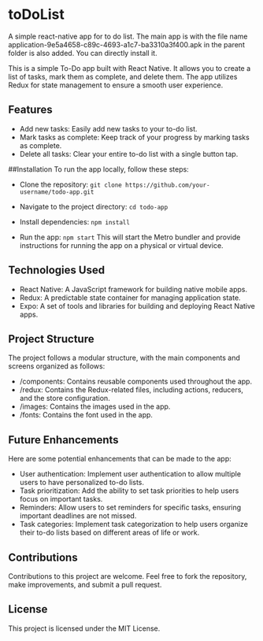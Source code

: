 # toDoList
A simple react-native app for to do list.
The main app is with the file name application-9e5a4658-c89c-4693-a1c7-ba3310a3f400.apk in the parent folder is also added.
You can directly install it.

This is a simple To-Do app built with React Native. It allows you to create a list of tasks, mark them as complete, and delete them. The app utilizes Redux for state management to ensure a smooth user experience.

## Features
- Add new tasks: Easily add new tasks to your to-do list.
- Mark tasks as complete: Keep track of your progress by marking tasks as complete.
- Delete all tasks: Clear your entire to-do list with a single button tap.

##Installation
To run the app locally, follow these steps:

- Clone the repository:
```git clone https://github.com/your-username/todo-app.git```

- Navigate to the project directory:
```cd todo-app```

- Install dependencies:
```npm install```

- Run the app:
```npm start```
This will start the Metro bundler and provide instructions for running the app on a physical or virtual device.

## Technologies Used
- React Native: A JavaScript framework for building native mobile apps.
- Redux: A predictable state container for managing application state.
- Expo: A set of tools and libraries for building and deploying React Native apps.

## Project Structure
The project follows a modular structure, with the main components and screens organized as follows:

- /components: Contains reusable components used throughout the app.
- /redux: Contains the Redux-related files, including actions, reducers, and the store configuration.
- /images: Contains the images used in the app.
- /fonts: Contains the font used in the app.

## Future Enhancements
Here are some potential enhancements that can be made to the app:

- User authentication: Implement user authentication to allow multiple users to have personalized to-do lists.
- Task prioritization: Add the ability to set task priorities to help users focus on important tasks.
- Reminders: Allow users to set reminders for specific tasks, ensuring important deadlines are not missed.
- Task categories: Implement task categorization to help users organize their to-do lists based on different areas of life or work.

## Contributions
Contributions to this project are welcome. Feel free to fork the repository, make improvements, and submit a pull request.

## License
This project is licensed under the MIT License.
